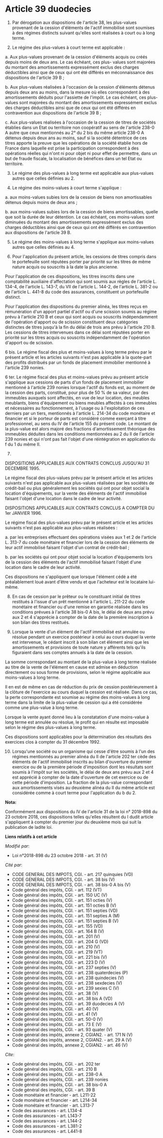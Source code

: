 # Article 39 duodecies

1. Par dérogation aux dispositions de l'article 38, les plus-values provenant de la cession d'éléments de l'actif immobilisé
sont soumises à des régimes distincts suivant qu'elles sont réalisées à court ou à long terme.

2. Le régime des plus-values à court terme est applicable :

a. Aux plus-values provenant de la cession d'éléments acquis ou créés depuis moins de deux ans. Le cas échéant, ces plus-
values sont majorées du montant des amortissements expressément exclus des charges déductibles ainsi que de ceux qui ont été
différés en méconnaissance des dispositions de l'article 39 B ;

b. Aux plus-values réalisées à l'occasion de la cession d'éléments détenus depuis deux ans au moins, dans la mesure où elles
correspondent à des amortissements déduits pour l'assiette de l'impôt. Le cas échéant, ces plus-values sont majorées du
montant des amortissements expressément exclus des charges déductibles ainsi que de ceux qui ont été différés en
contravention aux dispositions de l'article 39 B ;

c. Aux plus-values réalisées à l'occasion de la cession de titres de sociétés établies dans un Etat ou territoire non
coopératif au sens de l'article 238-0 A  autre que ceux mentionnés au 2° du 2 bis du même article 238-0 A détenus depuis deux
ans au moins, sauf si la société détentrice de ces titres apporte la preuve que les opérations de la société établie hors de
France dans laquelle est prise la participation correspondent à des opérations réelles qui n'ont ni pour objet ni pour effet
de permettre, dans un but de fraude fiscale, la localisation de bénéfices dans un tel Etat ou territoire.

3. Le régime des plus-values à long terme est applicable aux plus-values autres que celles définies au 2.

4. Le régime des moins-values à court terme s'applique :

a. aux moins-values subies lors de la cession de biens non amortissables détenus depuis moins de deux ans ;

b. aux moins-values subies lors de la cession de biens amortissables, quelle que soit la durée de leur détention. Le cas
échéant, ces moins-values sont diminuées du montant des amortissements expressément exclus des charges déductibles ainsi que
de ceux qui ont été différés en contravention aux dispositions de l'article 39 B.

5. Le régime des moins-values à long terme s'applique aux moins-values autres que celles définies au 4.

6. Pour l'application du présent article, les cessions de titres compris dans le portefeuille sont réputées porter par
priorité sur les titres de même nature acquis ou souscrits à la date la plus ancienne.

Pour l'application de ces dispositions, les titres inscrits dans une comptabilité auxiliaire d'affectation qui sont soumis
aux règles de l'article L. 134-4, de l'article L. 143-7, du VII de l'article L. 144-2, de l'article L. 381-2 ou de l'article
L. 441-8 du code des assurances, constituent un portefeuille distinct.

Pour l'application des dispositions du premier alinéa, les titres reçus en rémunération d'un apport partiel d'actif ou d'une
scission soumis au régime prévu à l'article 210 B et ceux qui sont acquis ou souscrits indépendamment de l'opération d'apport
ou de scission constituent deux catégories distinctes de titres jusqu'à la fin du délai de trois ans prévu à l'article 210 B.
Les cessions de titres intervenues dans ce délai sont réputées porter en priorité sur les titres acquis ou souscrits
indépendamment de l'opération d'apport ou de scission.

6 bis. Le régime fiscal des plus et moins-values à long terme prévu par le présent article et les articles suivants n'est pas
applicable à la quote-part des profits distribués par un fonds de placement immobilier mentionné à l'article 239 nonies.

6 ter. Le régime fiscal des plus et moins-values prévu au présent article s'applique aux cessions de parts d'un fonds de
placement immobilier mentionné à l'article 239 nonies lorsque l'actif du fonds est, au moment de la cession des parts,
constitué, pour plus de 50 % de sa valeur, par des immeubles auxquels sont affectés, en vue de leur location, des meubles
meublants, biens d'équipement ou biens meubles affectés à ces immeubles et nécessaires au fonctionnement, à l'usage ou à
l'exploitation de ces derniers par un tiers, mentionnés à l'article L. 214-34 du code monétaire et financier et si le porteur
de parts est considéré comme exerçant à titre professionnel, au sens du IV de l'article 155 du présent code. Le montant de la
plus-value est alors majoré des fractions d'amortissement théorique des immeubles déduites dans les conditions mentionnées au
2 du II de l'article 239 nonies et qui n'ont pas fait l'objet d'une réintégration en application du f du 1 du même II.

7.

DISPOSITIONS APPLICABLES AUX CONTRATS CONCLUS JUSQU'AU 31 DECEMBRE 1995.

Le régime fiscal des plus-values prévu par le présent article et les articles suivants n'est pas applicable aux plus-values
réalisées par les sociétés de crédit-bail ou plus généralement les sociétés qui ont pour objet social la location
d'équipements, sur la vente des éléments de l'actif immobilisé faisant l'objet d'une location dans le cadre de leur activité.

DISPOSITIONS APPLICABLES AUX CONTRATS CONCLUS A COMPTER DU 1er JANVIER 1996.

Le régime fiscal des plus-values prévu par le présent article et les articles suivants n'est pas applicable aux plus-values
réalisées :

a. par les entreprises effectuant des opérations visées aux 1 et 2 de l'article L. 313-7 du code monétaire et financier lors
de la cession des éléments de leur actif immobilisé faisant l'objet d'un contrat de crédit-bail ;

b. par les sociétés qui ont pour objet social la location d'équipements lors de la cession des éléments de l'actif immobilisé
faisant l'objet d'une location dans le cadre de leur activité.

Ces dispositions ne s'appliquent que lorsque l'élément cédé a été préalablement loué avant d'être vendu et que l'acheteur est
le locataire lui-même.

8. En cas de cession par le prêteur ou le constituant initial de titres restitués à l'issue d'un prêt mentionné à l'article
L. 211-22 du code monétaire et financier ou d'une remise en garantie réalisée dans les conditions prévues à l'article 38
bis-0 A bis, le délai de deux ans prévu aux 2 et 4 s'apprécie à compter de la date de la première inscription à son bilan des
titres restitués.

9. Lorsque la vente d'un élément de l'actif immobilisé est annulée ou résolue pendant un exercice postérieur à celui au cours
duquel la vente est intervenue, le cédant inscrit à son bilan cet élément ainsi que les amortissements et provisions de toute
nature y afférents tels qu'ils figuraient dans ses comptes annuels à la date de la cession.

La somme correspondant au montant de la plus-value à long terme réalisée au titre de la vente de l'élément en cause est
admise en déduction directement ou sous forme de provisions, selon le régime applicable aux moins-values à long terme.

Il en est de même en cas de réduction du prix de cession postérieurement à la clôture de l'exercice au cours duquel la
cession est réalisée. Dans ce cas, la perte correspondante est soumise au régime des moins-values à long terme dans la limite
de la plus-value de cession qui a été considérée comme une plus-value à long terme.

Lorsque la vente ayant donné lieu à la constatation d'une moins-value à long terme est annulée ou résolue, le profit qui en
résulte est imposable selon le régime des plus-values à long terme.

Ces dispositions sont applicables pour la détermination des résultats des exercices clos à compter du 31 décembre 1992.

10. Lorsqu'une société ou un organisme qui cesse d'être soumis à l'un des régimes mentionnés au premier alinéa du II de
l'article 202 ter cède des éléments de l'actif immobilisé inscrits au bilan d'ouverture du premier exercice ou de la première
période d'imposition dont les résultats sont soumis à l'impôt sur les sociétés, le délai de deux ans prévu aux 2 et 4 est
apprécié à compter de la date d'ouverture de cet exercice ou de cette période d'imposition. La fraction de la plus-value
correspondant aux amortissements visés au deuxième alinéa du II du même article est considérée comme à court terme pour
l'application du b du 2.

**Nota:**

Conformément aux dispositions du IV de l'article 31 de la loi n° 2018-898 du 23 octobre 2018, ces dispositions telles
qu'elles résultent du I dudit article s'appliquent à compter du premier jour du deuxième mois qui suit la publication de
ladite loi.

**Liens relatifs à cet article**

_Modifié par_:

  - Loi n°2018-898 du 23 octobre 2018 - art. 31 (V)

_Cité par_:

  - CODE GENERAL DES IMPOTS, CGI. - art. 217 quinquies (VD)
  - CODE GENERAL DES IMPOTS, CGI. - art. 38 bis (V)
  - CODE GENERAL DES IMPOTS, CGI. - art. 38 bis-0 A bis (V)
  - Code général des impôts, CGI. - art. 112 (VT)
  - Code général des impôts, CGI. - art. 150 UC (V)
  - Code général des impôts, CGI. - art. 151 octies (V)
  - Code général des impôts, CGI. - art. 151 octies B (V)
  - Code général des impôts, CGI. - art. 151 septies (VD)
  - Code général des impôts, CGI. - art. 151 septies A (M)
  - Code général des impôts, CGI. - art. 151 septies B (V)
  - Code général des impôts, CGI. - art. 155 (VD)
  - Code général des impôts, CGI. - art. 164 B (V)
  - Code général des impôts, CGI. - art. 201 (V)
  - Code général des impôts, CGI. - art. 204 G (VD)
  - Code général des impôts, CGI. - art. 210 (V)
  - Code général des impôts, CGI. - art. 219 (VT)
  - Code général des impôts, CGI. - art. 221 bis (V)
  - Code général des impôts, CGI. - art. 223 D (V)
  - Code général des impôts, CGI. - art. 237 septies (V)
  - Code général des impôts, CGI. - art. 238 quaterdecies (P)
  - Code général des impôts, CGI. - art. 238 quindecies (V)
  - Code général des impôts, CGI. - art. 238 sexdecies (V)
  - Code général des impôts, CGI. - art. 239 sexies C (V)
  - Code général des impôts, CGI. - art. 38 (V)
  - Code général des impôts, CGI. - art. 38 bis A (VD)
  - Code général des impôts, CGI. - art. 39 duodecies A (V)
  - Code général des impôts, CGI. - art. 40 (V)
  - Code général des impôts, CGI. - art. 41 (V)
  - Code général des impôts, CGI. - art. 50-0 (V)
  - Code général des impôts, CGI. - art. 73 E (V)
  - Code général des impôts, CGI. - art. 93 quater (V)
  - Code général des impôts, annexe 2, CGIAN2. - art. 171 N (V)
  - Code général des impôts, annexe 2, CGIAN2. - art. 29 A (V)
  - Code général des impôts, annexe 2, CGIAN2. - art. 46 (V)

_Cite_:

  - Code général des impôts, CGI. - art. 202 ter
  - Code général des impôts, CGI. - art. 210 B
  - Code général des impôts, CGI. - art. 238-0 A
  - Code général des impôts, CGI. - art. 239 nonies
  - Code général des impôts, CGI. - art. 38 bis-0 A
  - Code général des impôts, CGI. - art. 39 B
  - Code monétaire et financier - art. L211-22
  - Code monétaire et financier - art. L214-34
  - Code monétaire et financier - art. L313-7
  - Code des assurances - art. L134-4
  - Code des assurances - art. L143-7
  - Code des assurances - art. L144-2
  - Code des assurances - art. L381-2
  - Code des assurances - art. L441-8
